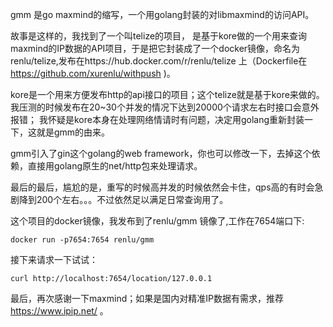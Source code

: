 gmm 是go maxmind的缩写，一个用golang封装的对libmaxmind的访问API。

故事是这样的，我找到了一个叫telize的项目， 是基于kore做的一个用来查询maxmind的IP数据的API项目，于是把它封装成了一个docker镜像，命名为 renlu/telize,发布在https://hub.docker.com/r/renlu/telize 上（Dockerfile在 https://github.com/xurenlu/withpush )。

kore是一个用来方便发布http的api接口的项目；这个telize就是基于kore来做的。我压测的时候发布在20~30个并发的情况下达到20000个请求左右时接口会意外报错；
我怀疑是kore本身在处理网络情请时有问题，决定用golang重新封装一下，这就是gmm的由来。

gmm引入了gin这个golang的web framework，你也可以修改一下，去掉这个依赖，直接用golang原生的net/http包来处理请求。

最后的最后，尴尬的是，重写的时候高并发的时候依然会卡住，qps高的有时会急剧降到200个左右。。。不过依然足以满足日常查询用了。

这个项目的docker镜像，我发布到了renlu/gmm 镜像了,工作在7654端口下:
```
docker run -p7654:7654 renlu/gmm 
```
接下来请求一下试试：
```
curl http://localhost:7654/location/127.0.0.1
```
最后，再次感谢一下maxmind；如果是国内对精准IP数据有需求，推荐 https://www.ipip.net/ 。